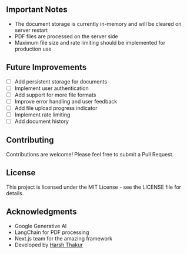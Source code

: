 
## Important Notes

- The document storage is currently in-memory and will be cleared on server restart
- PDF files are processed on the server side
- Maximum file size and rate limiting should be implemented for production use

## Future Improvements

- [ ] Add persistent storage for documents
- [ ] Implement user authentication
- [ ] Add support for more file formats
- [ ] Improve error handling and user feedback
- [ ] Add file upload progress indicator
- [ ] Implement rate limiting
- [ ] Add document history

## Contributing

Contributions are welcome! Please feel free to submit a Pull Request.

## License

This project is licensed under the MIT License - see the LICENSE file for details.

## Acknowledgments

- Google Generative AI
- LangChain for PDF processing
- Next.js team for the amazing framework
- Developed by [Harsh Thakur](https://www.linkedin.com/in/harsh-thakur-20877b246/)
